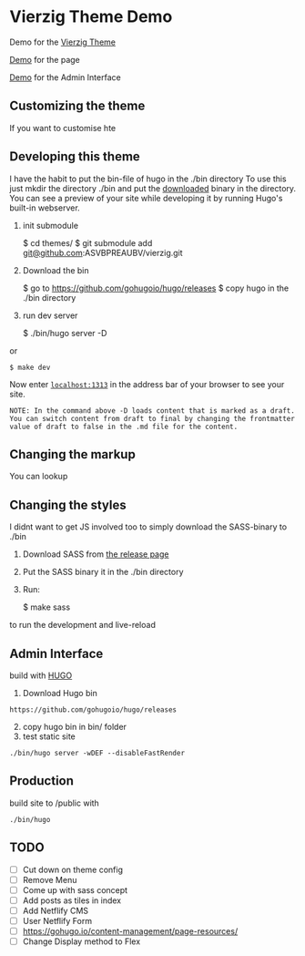 # Vierzig Theme Demo

Demo for the [Vierzig Theme](https://github.com/ASVBPREAUBV/vierzig)

[Demo](https://vierzig-theme-demo.netlify.com/) for the page

[Demo](https://vierzig-theme-demo.netlify.com/admin) for the Admin Interface

## Customizing the theme

If you want to customise hte

## Developing this theme

I have the habit to put the bin-file of hugo in the ./bin directory
To use this just mkdir the directory ./bin and put the [downloaded](https://github.com/gohugoio/hugo/releases) binary in the directory.
You can see a preview of your site while developing it by running Hugo's built-in webserver.

1. init submodule
    
    $ cd themes/
    $ git submodule add git@github.com:ASVBPREAUBV/vierzig.git

2. Download the bin

    $ go to https://github.com/gohugoio/hugo/releases
    $ copy hugo in the ./bin directory

2. run dev server

    $ ./bin/hugo server -D

or

    $ make dev

Now enter [`localhost:1313`](http://localhost:1313/) in the address bar of your browser to see your site.

`NOTE: In the command above -D loads content that is marked as a draft. You can switch content from draft to final by changing the frontmatter value of draft to false in the .md file for the content.`

## Changing the markup

You can lookup 

## Changing the styles

I didnt want to get JS involved too to simply download the SASS-binary to ./bin

1. Download SASS from [the release page](https://github.com/sass/dart-sass/releases)
2. Put the SASS binary it in the ./bin directory
3. Run: 

    $ make sass

to run the development and live-reload


## Admin Interface

build with [HUGO](https://gohugo.io/)

1. Download Hugo bin
```
https://github.com/gohugoio/hugo/releases
```
2. copy hugo bin in bin/ folder
3. test static site
```
./bin/hugo server -wDEF --disableFastRender
```

## Production
build site to /public with
```
./bin/hugo 
```


## TODO

- [ ] Cut down on theme config
- [ ] Remove Menu
- [ ] Come up with sass concept
- [ ] Add posts as tiles in index
- [ ] Add Netflify CMS
- [ ] User Netflify Form
- [ ] https://gohugo.io/content-management/page-resources/
- [ ] Change Display method to Flex